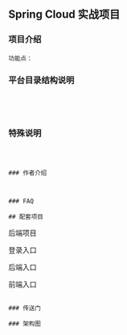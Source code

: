 ## Spring Cloud 实战项目

### 项目介绍
```
功能点：

```
### 平台目录结构说明


```




```


### 特殊说明


```



### 作者介绍

```

```


### FAQ

## 配套项目

```
后端项目
    
登录入口
    
后端入口
    
前端入口
    
```

### 传送门

### 架构图








